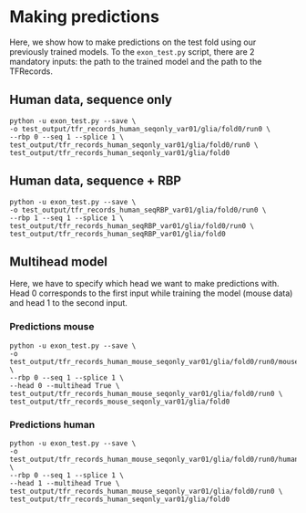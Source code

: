 # Making predictions
Here, we show how to make predictions on the test fold using our previously trained models. To the `exon_test.py` script, there are 2 mandatory inputs: the path to the trained model and the path to the TFRecords.

## Human data, sequence only
```
python -u exon_test.py --save \
-o test_output/tfr_records_human_seqonly_var01/glia/fold0/run0 \
--rbp 0 --seq 1 --splice 1 \
test_output/tfr_records_human_seqonly_var01/glia/fold0/run0 \
test_output/tfr_records_human_seqonly_var01/glia/fold0
```

## Human data, sequence + RBP
```
python -u exon_test.py --save \
-o test_output/tfr_records_human_seqRBP_var01/glia/fold0/run0 \
--rbp 1 --seq 1 --splice 1 \
test_output/tfr_records_human_seqRBP_var01/glia/fold0/run0 \
test_output/tfr_records_human_seqRBP_var01/glia/fold0
```
## Multihead model
Here, we have to specify which head we want to make predictions with. Head 0 corresponds to the first input while training the model (mouse data) and head 1 to the second input.

### Predictions mouse
```
python -u exon_test.py --save \
-o test_output/tfr_records_human_mouse_seqonly_var01/glia/fold0/run0/mouse \
--rbp 0 --seq 1 --splice 1 \
--head 0 --multihead True \
test_output/tfr_records_human_mouse_seqonly_var01/glia/fold0/run0 \
test_output/tfr_records_mouse_seqonly_var01/glia/fold0
```

### Predictions human
```
python -u exon_test.py --save \
-o test_output/tfr_records_human_mouse_seqonly_var01/glia/fold0/run0/human \
--rbp 0 --seq 1 --splice 1 \
--head 1 --multihead True \
test_output/tfr_records_human_mouse_seqonly_var01/glia/fold0/run0 \
test_output/tfr_records_human_seqonly_var01/glia/fold0
```
